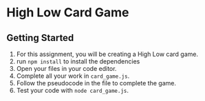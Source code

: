 # High Low Card Game

## Getting Started

1. For this assignment, you will be creating a High Low card game.
1. run `npm install` to install the dependencies
1. Open your files in your code editor.
1. Complete all your work in `card_game.js`.
1. Follow the pseudocode in the file to complete the game.
1. Test your code with `node card_game.js`.
